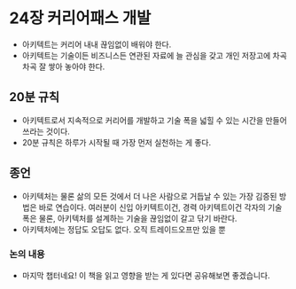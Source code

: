 # 24장 커리어패스 개발
- 아키텍트는 커리어 내내 끊임없이 배워야 한다.
- 아키텍트는 기술이든 비즈니스든 연관된 자료에 늘 관심을 갖고 개인 저장고에 차곡차곡 잘 쌓아 놓아야 한다.

## 20분 규칙
- 아키텍트로서 지속적으로 커리어를 개발하고 기술 폭을 넓힐 수 있는 시간을 만들어 쓰라는 것이다.
- 20분 규칙은 하루가 시작될 때 가장 먼저 실천하는 게 좋다.

## 종언
- 아키텍처는 물론 삶의 모든 것에서 더 나은 사람으로 거듭날 수 있는 가장 김증된 방법은 바로 연습이다. 여러분이 신입 아키텍트이건, 경력 아키텍트이건 각자의 기술 폭은 물론, 아키텍처를 설계하는 기술을 끊임없이 갈고 닦기 바란다.
- 아키텍처에는 정답도 오답도 없다. 오직 트레이드오프만 있을 뿐

### 논의 내용
- 마지막 챕터네요! 이 책을 읽고 영향을 받는 게 있다면 공유해보면 좋겠습니다.